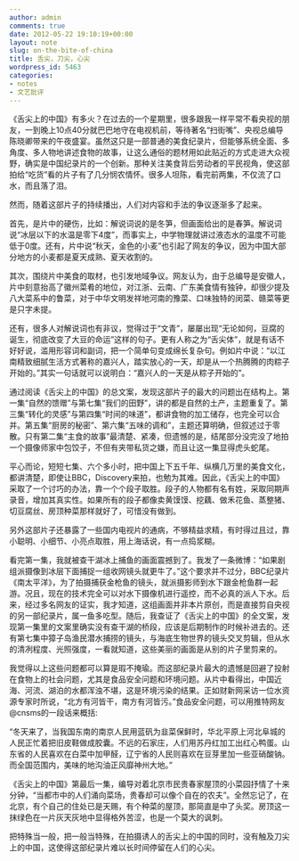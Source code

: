 ```yaml
---
author: admin
comments: true
date: 2012-05-22 19:10:19+00:00
layout: note
slug: on-the-bite-of-china
title: 舌尖，刀尖，心尖
wordpress_id: 5463
categories:
- notes
- 文艺批评
---
```


《舌尖上的中国》有多火？在过去的一个星期里，很多跟我一样平常不看央视的朋友，一到晚上10点40分就巴巴地守在电视机前，等待著名“扫街嘴”、央视总编导陈晓卿带来的午夜盛宴。虽然这只是一部普通的美食纪录片，但能够系统全面、多角度、多人物地讲述食物的故事，让这么通俗的题材用如此贴近的方式走进大众视野，确实是中国纪录片的一个创新。那种关注美食背后劳动者的平民视角，使这部拍给“吃货”看的片子有了几分悯农情怀。很多人坦陈，看完前两集，不仅流了口水，而且落了泪。

然而，随着这部片子的持续播出，人们对内容和手法的争议逐渐多了起来。

首先，是片中的硬伤，比如：解说词说的是冬笋，但画面给出的是春笋。解说词说“冰层以下的水温是零下4度”，而事实上，中学物理就讲过液态水的温度不可能低于0度。还有，片中说“秋天，金色的小麦”也引起了网友的争议，因为中国大部分地方的小麦都是夏天成熟、夏天收割的。

其次，围绕片中美食的取材，也引发地域争议。网友认为，由于总编导是安徽人，片中刻意抬高了徽州菜肴的地位，对江浙、云南、广东美食情有独钟，却很少提及八大菜系中的鲁菜，对于中华文明发祥地河南的豫菜、口味独特的闵菜、赣菜等更是只字未提。

还有，很多人对解说词也有非议，觉得过于“文青”，屡屡出现“无论如何，豆腐的诞生，彻底改变了大豆的命运”这样的句子。更有人称之为“舌尖体”，就是有话不好好说，滥用形容词和副词，把一个简单句变成绵长复杂句。例如片中说：“以江南精致细腻生活方式著称的嘉兴人，踏实放心的一天，却是从一个热腾腾的肉粽子开始的。”其实一句话就可以说明白：“嘉兴人的一天是从粽子开始的”。

通过阅读《舌尖上的中国》的总文案，发现这部片子的最大的问题出在结构上。第一集“自然的馈赠”与第七集“我们的田野”，讲的都是自然的土产，主题重复了。第三集“转化的灵感”与第四集“时间的味道”，都讲食物的加工储存，也完全可以合并。第五集“厨房的秘密”、第六集“五味的调和”，主题还算明确，但叙述过于零散。只有第二集“主食的故事”最清楚、紧凑，但遗憾的是，结尾部分没完没了地拍一个摄像师家中包饺子，不但有夹带私货之嫌，而且让这一集显得虎头蛇尾。

平心而论，短短七集、六个多小时，把中国上下五千年、纵横几万里的美食文化，都讲清楚，即使让BBC，Discovery来拍，也勉为其难。因此，《舌尖上的中国》采取了一个讨巧的办法，靠一个个段子取胜。段子的人物都有名有姓，采取同期声录音，增加其真实性。如果所有的段子都像卖黄馍馍、挖藕、做禾花鱼、蒸整猪、切豆腐丝、房顶种菜那样就好了，可惜没有做到。

另外这部片子还暴露了一些国内电视片的通病，不够精益求精，有时得过且过，靠小聪明、小细节、小亮点取胜，用上海话说，有一点捣浆糊。

看完第一集，我就被查干湖冰上捕鱼的画面震撼到了。我发了一条微博：“如果剧组派摄像到冰层下面捕捉一组收网镜头就更牛了。”这个要求并不过分，BBC纪录片《南太平洋》，为了拍摄捕获金枪鱼的镜头，就派摄影师到水下跟金枪鱼群一起游。况且，现在的技术完全可以对水下摄像机进行遥控，而不必真的派人下水。后来，经过多名网友的证实，我才知道，这组画面并非本片原创，而是直接剪自央视的另一部纪录片，属一鱼多吃型。随后，我查证了《舌尖上的中国》的全文案，发现第一集里的文案里确实没有查干湖的桥段，应该是后期制作的时候补进去的。还有第七集中獐子岛渔民潜水捕捞的镜头，与海底生物世界的镜头交叉剪辑，但从水的清冽程度、光照强度，一看就知道，这些美丽的画面是从别的片子里剪来的。

我觉得以上这些问题都可以算是瑕不掩瑜。而这部纪录片最大的遗憾是回避了投射在食物上的社会问题，尤其是食品安全问题和环境问题。从片中看得出，中国近海、河流、湖泊的水都浑浊不堪，这是环境污染的结果。正如财新网采访一位水资源专家时所说，“北方有河皆干，南方有河皆污。”食品安全问题，可以用推特网友@cnsms的一段话来概括:

“冬天来了，当我国东南的南京人民用蓝矾为韭菜保鲜时，华北平原上河北阜城的人民正忙着把旧皮鞋做成胶囊。不远的石家庄，人们用苏丹红加工出红心鸭蛋。山东省的人民喜欢在白菜中加甲醛，辽宁省的人民则喜欢在豆芽里加一些亚硝酸钠。而全国范围内，美味的地沟油正风靡神州大地。”

《舌尖上的中国》第最后一集，编导对着北京市民贵春家屋顶的小菜园抒情了十来分钟，“当都市中的人们涌向菜场，贵春却可以像个自在的农夫”。全然忘记了，在北京，有个自己的住处已是天赐，有个种菜的屋顶，那简直是中了头奖。房顶这一抹绿色在一片灰天灰地中显得格外苦涩，也是一个莫大的讽刺。

把特殊当一般，把一般当特殊，在拍摄诱人的舌尖上的中国的同时，没有触及刀尖上的中国，这使得这部纪录片难以长时间停留在人们的心尖。

